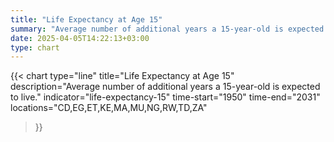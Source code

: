 ```yaml
---
title: "Life Expectancy at Age 15"
summary: "Average number of additional years a 15-year-old is expected to live"
date: 2025-04-05T14:22:13+03:00
type: chart
---
```


{{< chart
    type="line"
    title="Life Expectancy at Age 15"
    description="Average number of additional years a 15-year-old is expected to live."
    indicator="life-expectancy-15"
    time-start="1950"
    time-end="2031"
    locations="CD,EG,ET,KE,MA,MU,NG,RW,TD,ZA"
>}}
